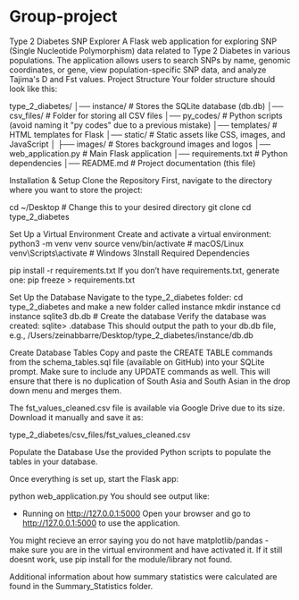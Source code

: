 # Group-project
Type 2 Diabetes SNP Explorer
A Flask web application for exploring SNP (Single Nucleotide Polymorphism) data related to Type 2 Diabetes in various populations. The application allows users to search SNPs by name, genomic coordinates, or gene, view population-specific SNP data, and analyze Tajima's D and Fst values.
Project Structure
Your folder structure should look like this:

type_2_diabetes/
│── instance/             # Stores the SQLite database (db.db)
│── csv_files/            # Folder for storing all CSV files
│── py_codes/             # Python scripts (avoid naming it "py codes" due to a previous mistake)
│── templates/            # HTML templates for Flask
│── static/               # Static assets like CSS, images, and JavaScript
│   ├── images/           # Stores background images and logos
│── web_application.py    # Main Flask application
│── requirements.txt      # Python dependencies
│── README.md             # Project documentation (this file)


Installation & Setup
Clone the Repository
First, navigate to the directory where you want to store the project:

cd ~/Desktop  # Change this to your desired directory
git clone 
cd type_2_diabetes

Set Up a Virtual Environment
Create and activate a virtual environment:
python3 -m venv venv
source venv/bin/activate  # macOS/Linux
venv\Scripts\activate     # Windows
3Install Required Dependencies

pip install -r requirements.txt
If you don’t have requirements.txt, generate one:
pip freeze > requirements.txt

Set Up the Database
Navigate to the type_2_diabetes folder: cd type_2_diabetes and make a new folder called instance
mkdir instance
cd instance
sqlite3 db.db  # Create the database
Verify the database was created:
sqlite> .database
This should output the path to your db.db file, e.g.,
/Users/zeinabbarre/Desktop/type_2_diabetes/instance/db.db


Create Database Tables
Copy and paste the CREATE TABLE commands from the schema_tables.sql file (available on GitHub) into your SQLite prompt.
Make sure to include any UPDATE commands as well. This will ensure that there is no duplication of South Asia and South Asian in the drop down menu and merges them. 

The fst_values_cleaned.csv file is available via Google Drive due to its size. Download it manually and save it as:

type_2_diabetes/csv_files/fst_values_cleaned.csv

Populate the Database
Use the provided Python scripts to populate the tables in your database.

Once everything is set up, start the Flask app:

python web_application.py
You should see output like:

 * Running on http://127.0.0.1:5000
Open your browser and go to http://127.0.0.1:5000 to use the application.


You might recieve an error saying you do not have matplotlib/pandas - make sure you are in the virtual environment and have activated it.
If it still doesnt work, use pip install for the module/library not found. 


Additional information about how summary statistics were calculated are found in the Summary_Statistics folder.
